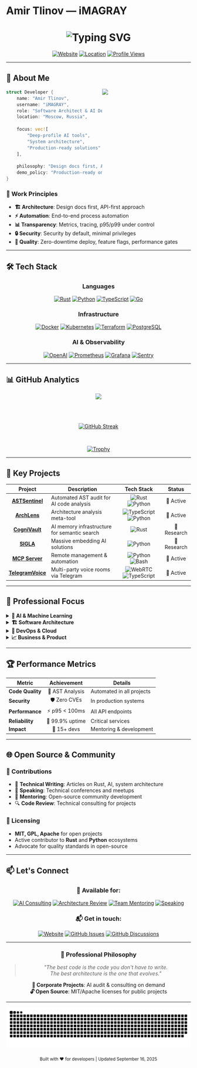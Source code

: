 # Amir Tlinov — iMAGRAY

<div align="center">

<!-- Animated Text Header -->
<h1>
  <img src="https://readme-typing-svg.herokuapp.com?font=Orbitron&size=40&pause=1000&color=667EEA&center=true&vCenter=true&width=600&lines=Amir+Tlinov;Software+Architect;AI+Developer" alt="Typing SVG" />
</h1>

[![Website](https://img.shields.io/badge/Website-imagray.dev-667eea?style=for-the-badge&logo=safari&logoColor=white)](https://imagray.dev)
[![Location](https://img.shields.io/badge/Moscow%2C%20Russia-764ba2?style=for-the-badge&logo=map-pin&logoColor=white)](#)
[![Profile Views](https://komarev.com/ghpvc/?username=iMAGRAY&style=for-the-badge&color=f093fb&label=Profile+Views)](https://github.com/iMAGRAY)

</div>

---

## 🚀 About Me

<img align="right" src="https://github-readme-stats.vercel.app/api?username=iMAGRAY&show_icons=true&theme=tokyonight&include_all_commits=true&count_private=true&hide_border=true&bg_color=0d1117" width="48%" />

```rust
struct Developer {
    name: "Amir Tlinov",
    username: "iMAGRAY",  
    role: "Software Architect & AI Developer",
    location: "Moscow, Russia",
    
    focus: vec![
        "Deep-profile AI tools",
        "System architecture", 
        "Production-ready solutions"
    ],
    
    philosophy: "Design docs first, API-first",
    demo_policy: "Production-ready only"
}
```

### 🎯 Work Principles

- **🏗️ Architecture**: Design docs first, API-first approach
- **⚡ Automation**: End-to-end process automation  
- **📊 Transparency**: Metrics, tracing, p95/p99 under control
- **🔒 Security**: Security by default, minimal privileges
- **🎯 Quality**: Zero-downtime deploy, feature flags, performance gates

---

## 🛠️ Tech Stack

<div align="center">

### Languages
[![Rust](https://img.shields.io/badge/Rust-000000?style=for-the-badge&logo=rust&logoColor=white)](https://www.rust-lang.org/)
[![Python](https://img.shields.io/badge/Python-3776AB?style=for-the-badge&logo=python&logoColor=white)](https://python.org/)
[![TypeScript](https://img.shields.io/badge/TypeScript-007ACC?style=for-the-badge&logo=typescript&logoColor=white)](https://www.typescriptlang.org/)
[![Go](https://img.shields.io/badge/Go-00ADD8?style=for-the-badge&logo=go&logoColor=white)](https://golang.org/)

### Infrastructure  
[![Docker](https://img.shields.io/badge/Docker-2496ED?style=for-the-badge&logo=docker&logoColor=white)](https://docker.com/)
[![Kubernetes](https://img.shields.io/badge/Kubernetes-326CE5?style=for-the-badge&logo=kubernetes&logoColor=white)](https://kubernetes.io/)
[![Terraform](https://img.shields.io/badge/Terraform-7B42BC?style=for-the-badge&logo=terraform&logoColor=white)](https://terraform.io/)
[![PostgreSQL](https://img.shields.io/badge/PostgreSQL-316192?style=for-the-badge&logo=postgresql&logoColor=white)](https://postgresql.org/)

### AI & Observability
[![OpenAI](https://img.shields.io/badge/OpenAI-412991?style=for-the-badge&logo=openai&logoColor=white)](https://openai.com/)
[![Prometheus](https://img.shields.io/badge/Prometheus-E6522C?style=for-the-badge&logo=prometheus&logoColor=white)](https://prometheus.io/)
[![Grafana](https://img.shields.io/badge/Grafana-F46800?style=for-the-badge&logo=grafana&logoColor=white)](https://grafana.com/)
[![Sentry](https://img.shields.io/badge/Sentry-362D59?style=for-the-badge&logo=sentry&logoColor=white)](https://sentry.io/)

</div>

---

## 📊 GitHub Analytics

<div align="center">

<img height="180em" src="https://github-readme-stats.vercel.app/api/top-langs/?username=iMAGRAY&layout=compact&langs_count=8&theme=tokyonight&hide_border=true&bg_color=0d1117" />

<br><br>

[![GitHub Streak](https://github-readme-streak-stats.herokuapp.com/?user=iMAGRAY&theme=tokyonight&hide_border=true&background=0d1117)](https://github.com/iMAGRAY)

<br>

[![Trophy](https://github-profile-trophy.vercel.app/?username=iMAGRAY&theme=tokyonight&no-frame=true&no-bg=true&margin-w=4&column=7)](https://github.com/iMAGRAY)

</div>

---

## 🚀 Key Projects

<div align="center">

| Project | Description | Tech Stack | Status |
|:-------:|-------------|:----------:|:------:|
| **[ASTSentinel](https://github.com/iMAGRAY/ASTSentinel)** | Automated AST audit for AI code analysis | ![Rust](https://img.shields.io/badge/-Rust-000000?style=flat&logo=rust) ![Python](https://img.shields.io/badge/-Python-3776AB?style=flat&logo=python) | 🚀 Active |
| **[ArchLens](https://github.com/iMAGRAY/ArchLens)** | Architecture analysis meta-tool | ![TypeScript](https://img.shields.io/badge/-TypeScript-007ACC?style=flat&logo=typescript) ![Python](https://img.shields.io/badge/-Python-3776AB?style=flat&logo=python) | 🚀 Active |
| **[CogniVault](https://github.com/iMAGRAY/CogniVault)** | AI memory infrastructure for semantic search | ![Rust](https://img.shields.io/badge/-Rust-000000?style=flat&logo=rust) | 🔬 Research |
| **[SIGLA](https://github.com/iMAGRAY/SIGLA)** | Massive embedding AI solutions | ![Python](https://img.shields.io/badge/-Python-3776AB?style=flat&logo=python) | 🔬 Research |
| **[MCP Server](https://github.com/iMAGRAY/PSQL_SSH_API_MCP)** | Remote management & automation | ![Python](https://img.shields.io/badge/-Python-3776AB?style=flat&logo=python) ![Bash](https://img.shields.io/badge/-Bash-4EAA25?style=flat&logo=gnu-bash) | 🚀 Active |
| **[TelegramVoice](https://github.com/iMAGRAY/TelegramVoice)** | Multi-party voice rooms via Telegram | ![WebRTC](https://img.shields.io/badge/-WebRTC-333333?style=flat) ![TypeScript](https://img.shields.io/badge/-TypeScript-007ACC?style=flat&logo=typescript) | 🚀 Active |

</div>

---

## 💼 Professional Focus

<details>
<summary><b>🤖 AI & Machine Learning</b></summary>

- **Embedding and semantic search** at industrial scale
- **LLM integration** and performance optimization  
- **AI tools** for code and architecture analysis
- **Prompt engineering** and model fine-tuning

</details>

<details>
<summary><b>🏗️ Software Architecture</b></summary>

- **Microservices** and distributed systems
- **Event-driven architecture** and CQRS patterns
- **API design** and versioning strategies
- **Domain-driven design** and clean architecture

</details>

<details>
<summary><b>🚀 DevOps & Cloud</b></summary>

- **Cloud-native** applications (AWS, GCP, Azure)
- **CI/CD pipelines** with automated QA
- **Infrastructure as Code** (Terraform, Ansible)
- **Container orchestration** (Docker, Kubernetes)

</details>

<details>
<summary><b>📈 Business & Product</b></summary>

- **Open-source commercialization** projects
- **Technical due diligence** for investments
- **Engineering team scaling** and processes
- **Product strategy** and technical roadmaps

</details>

---

## 🏆 Performance Metrics

<div align="center">

| Metric | Achievement | Details |
|--------|:-----------:|---------|
| **Code Quality** | 🎯 AST Analysis | Automated in all projects |
| **Security** | 🛡️ Zero CVEs | In production systems |
| **Performance** | ⚡ p95 < 100ms | All API endpoints |
| **Reliability** | 🔄 99.9% uptime | Critical services |
| **Impact** | 👥 15+ devs | Mentoring & development |

</div>

---

## 🌐 Open Source & Community

### 📝 Contributions
- 📖 **Technical Writing**: Articles on Rust, AI, system architecture
- 🎤 **Speaking**: Technical conferences and meetups  
- 🤝 **Mentoring**: Open-source community development
- 🔍 **Code Review**: Technical consulting for projects

### 📜 Licensing
- **MIT, GPL, Apache** for open projects
- Active contributor to **Rust** and **Python** ecosystems
- Advocate for quality standards in open-source

---

## 📫 Let's Connect

<div align="center">

### 🚀 Available for:

[![AI Consulting](https://img.shields.io/badge/AI%20Consulting-Available-success?style=for-the-badge&logo=brain&logoColor=white)](#)
[![Architecture Review](https://img.shields.io/badge/Architecture%20Review-Available-success?style=for-the-badge&logo=sitemap&logoColor=white)](#)
[![Team Mentoring](https://img.shields.io/badge/Team%20Mentoring-Available-success?style=for-the-badge&logo=users&logoColor=white)](#)
[![Speaking](https://img.shields.io/badge/Conference%20Speaking-Available-success?style=for-the-badge&logo=microphone&logoColor=white)](#)

### 📬 Get in touch:

[![Website](https://img.shields.io/badge/Website-imagray.dev-667eea?style=for-the-badge&logo=safari&logoColor=white)](https://imagray.dev)
[![GitHub Issues](https://img.shields.io/badge/GitHub-Issues-181717?style=for-the-badge&logo=github&logoColor=white)](https://github.com/iMAGRAY/iMAGRAY/issues)
[![GitHub Discussions](https://img.shields.io/badge/GitHub-Discussions-181717?style=for-the-badge&logo=github&logoColor=white)](https://github.com/iMAGRAY/iMAGRAY/discussions)

</div>

---

<div align="center">

### 💭 Professional Philosophy

> *"The best code is the code you don't have to write.  
> The best architecture is the one that evolves."*

**🏢 Corporate Projects**: AI audit & consulting on demand  
**🔓 Open Source**: MIT/Apache licenses for public projects

---

<img src="https://raw.githubusercontent.com/Platane/snk/output/github-contribution-grid-snake.svg" alt="Snake animation" />

<sub>Built with ❤️ for developers | Updated September 16, 2025</sub>

</div>
